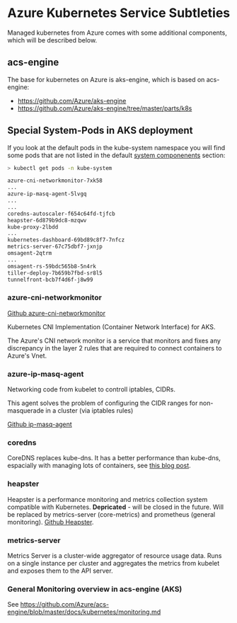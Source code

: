 # Azure Kubernetes Service Subtleties

Managed kubernetes from Azure comes with some additional components, which will be described below.

## acs-engine

The base for kubernetes on Azure is aks-engine, which is based on acs-engine:

* https://github.com/Azure/aks-engine
* https://github.com/Azure/aks-engine/tree/master/parts/k8s

## Special System-Pods in AKS deployment

If you look at the default pods in the kube-system namespace you will find some pods that are not listed in the default [system componenents](system-components.md) section:

```bash
> kubectl get pods -n kube-system

azure-cni-networkmonitor-7xk58
...
azure-ip-masq-agent-5lvgq
...
...
coredns-autoscaler-f654c64fd-tjfcb
heapster-6d879b9dc8-mzqwv
kube-proxy-2lbdd
...
kubernetes-dashboard-69bd89c8f7-7nfcz
metrics-server-67c75dbf7-jxnjp
omsagent-2qtrm
...
omsagent-rs-59bdc565b8-5n4rk
tiller-deploy-7b659b7fbd-sr8l5
tunnelfront-bcb7f4d6f-j8w99
```

### azure-cni-networkmonitor

[Github azure-cni-networkmonitor](https://github.com/Azure/azure-container-networking)

Kubernetes CNI Implementation (Container Network Interface) for AKS.

The Azure's CNI network monitor is a service that monitors and fixes any discrepancy in the layer 2 rules that are required to connect containers to Azure's Vnet.

### azure-ip-masq-agent

Networking code from kubelet to controll iptables, CIDRs.

This agent solves the problem of configuring the CIDR ranges for non-masquerade in a cluster (via iptables rules)

[Github ip-masq-agent](https://github.com/kubernetes-incubator/ip-masq-agent)

### coredns

CoreDNS replaces kube-dns. It has a better performance than kube-dns, espacially with managing lots of containers, see [this blog post](https://coredns.io/2018/11/27/cluster-dns-coredns-vs-kube-dns/).

### heapster

Heapster is a performance monitoring and metrics collection system compatible with Kubernetes.
**Depricated** - will be closed in the future. Will be replaced by metrics-server (core-metrics) and prometheus (general monitoring). [Github Heapster](https://github.com/kubernetes-retired/heapster).

### metrics-server

Metrics Server is a cluster-wide aggregator of resource usage data. Runs on a single instance per cluster and aggregates the metrics from kubelet and exposes them to the API server.

### General Monitoring overview in acs-engine (AKS)

See https://github.com/Azure/acs-engine/blob/master/docs/kubernetes/monitoring.md